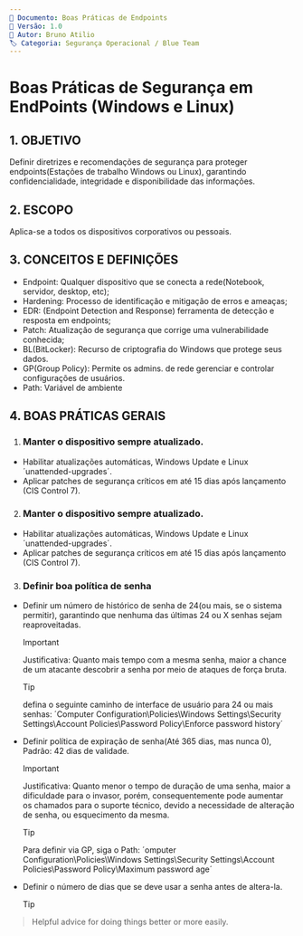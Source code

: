 ```yaml
---
📄 Documento: Boas Práticas de Endpoints
📅 Versão: 1.0
👤 Autor: Bruno Atilio
🏷️ Categoria: Segurança Operacional / Blue Team
---
```


# Boas Práticas de Segurança em EndPoints (Windows e Linux)
## 1. OBJETIVO
Definir diretrizes e recomendações de segurança para proteger endpoints(Estações de trabalho Windows ou Linux), garantindo confidencialidade, integridade e disponibilidade das informações.

## 2. ESCOPO
Aplica-se a todos os dispositivos corporativos ou pessoais.

## 3. CONCEITOS E DEFINIÇÕES
 -  Endpoint: Qualquer dispositivo que se conecta a rede(Notebook, servidor, desktop, etc);
 -  Hardening: Processo de identificação e mitigação de erros e ameaças;
 -  EDR: (Endpoint Detection and Response) ferramenta de detecção e resposta em endpoints;
 -  Patch: Atualização de segurança que corrige uma vulnerabilidade conhecida;
 -  BL(BitLocker): Recurso de criptografia do Windows que protege seus dados.
 -  GP(Group Policy): Permite os admins. de rede gerenciar e controlar configurações de usuários.
 -  Path: Variável de ambiente

## 4. BOAS PRÁTICAS GERAIS
1. ### Manter o dispositivo sempre atualizado.
  - Habilitar atualizações automáticas, Windows Update e Linux ´unattended-upgrades´.
  - Aplicar patches de segurança críticos em até 15 dias após lançamento (CIS Control 7).

2. ### Manter o dispositivo sempre atualizado.
  - Habilitar atualizações automáticas, Windows Update e Linux ´unattended-upgrades´.
  - Aplicar patches de segurança críticos em até 15 dias após lançamento (CIS Control 7).

3. ### Definir boa política de senha
  - Definir um número de histórico de senha de 24(ou mais, se o sistema permitir), garantindo que nenhuma das últimas 24 ou X senhas sejam reaproveitadas.
     > [!IMPORTANT] 
     > Justificativa: Quanto mais tempo com a mesma senha, maior a chance de um atacante descobrir a senha por meio de ataques de força bruta.

     > [!TIP] 
     > defina o seguinte caminho de interface de usuário para 24 ou mais senhas:
     > ´Computer Configuration\Policies\Windows Settings\Security Settings\Account Policies\Password Policy\Enforce password history´
  - Definir política de expiração de senha(Até 365 dias, mas nunca 0), Padrão: 42 dias de validade.
     > [!IMPORTANT] 
     > Justificativa: Quanto menor o tempo de duração de uma senha, maior a dificuldade para o invasor, porém, consequentemente pode aumentar os chamados para o suporte técnico, devido a necessidade de alteração de senha, ou esquecimento da mesma.

     > [!TIP] 
     > Para definir via GP, siga o Path:
     > ´omputer Configuration\Policies\Windows Settings\Security Settings\Account Policies\Password Policy\Maximum password age´
  - Definir o número de dias que se deve usar a senha antes de altera-la.
    > [!TIP]
> Helpful advice for doing things better or more easily.
    
